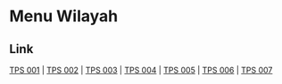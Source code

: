 # Menu Wilayah

## Link

[TPS 001](https://github.com/gigit-pemilu/pemilu-2024-73-sulawesi-selatan/tree/main/pileg-dpr/hitung-suara/sub/73-sulawesi-selatan/sub/14-sidenreng-rappang/sub/11-pitu-riase/sub/2006-bola-bulu/sub/001-tps)
 | 
[TPS 002](https://github.com/gigit-pemilu/pemilu-2024-73-sulawesi-selatan/tree/main/pileg-dpr/hitung-suara/sub/73-sulawesi-selatan/sub/14-sidenreng-rappang/sub/11-pitu-riase/sub/2006-bola-bulu/sub/002-tps)
 | 
[TPS 003](https://github.com/gigit-pemilu/pemilu-2024-73-sulawesi-selatan/tree/main/pileg-dpr/hitung-suara/sub/73-sulawesi-selatan/sub/14-sidenreng-rappang/sub/11-pitu-riase/sub/2006-bola-bulu/sub/003-tps)
 | 
[TPS 004](https://github.com/gigit-pemilu/pemilu-2024-73-sulawesi-selatan/tree/main/pileg-dpr/hitung-suara/sub/73-sulawesi-selatan/sub/14-sidenreng-rappang/sub/11-pitu-riase/sub/2006-bola-bulu/sub/004-tps)
 | 
[TPS 005](https://github.com/gigit-pemilu/pemilu-2024-73-sulawesi-selatan/tree/main/pileg-dpr/hitung-suara/sub/73-sulawesi-selatan/sub/14-sidenreng-rappang/sub/11-pitu-riase/sub/2006-bola-bulu/sub/005-tps)
 | 
[TPS 006](https://github.com/gigit-pemilu/pemilu-2024-73-sulawesi-selatan/tree/main/pileg-dpr/hitung-suara/sub/73-sulawesi-selatan/sub/14-sidenreng-rappang/sub/11-pitu-riase/sub/2006-bola-bulu/sub/006-tps)
 | 
[TPS 007](https://github.com/gigit-pemilu/pemilu-2024-73-sulawesi-selatan/tree/main/pileg-dpr/hitung-suara/sub/73-sulawesi-selatan/sub/14-sidenreng-rappang/sub/11-pitu-riase/sub/2006-bola-bulu/sub/007-tps)

